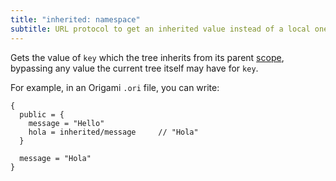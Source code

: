 ```yaml
---
title: "inherited: namespace"
subtitle: URL protocol to get an inherited value instead of a local one
---
```


Gets the value of `key` which the tree inherits from its parent [scope](/language/scope.html), bypassing any value the current tree itself may have for `key`.

For example, in an Origami `.ori` file, you can write:

```ori
{
  public = {
    message = "Hello"
    hola = inherited/message     // "Hola"
  }

  message = "Hola"
}
```
